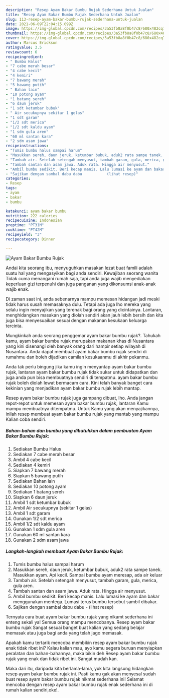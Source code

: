 ```yaml
---
description: "Resep Ayam Bakar Bumbu Rujak Sederhana Untuk Jualan"
title: "Resep Ayam Bakar Bumbu Rujak Sederhana Untuk Jualan"
slug: 113-resep-ayam-bakar-bumbu-rujak-sederhana-untuk-jualan
date: 2021-06-09T22:04:15.099Z
image: https://img-global.cpcdn.com/recipes/3a53fb8a8f0b47c8/680x482cq70/ayam-bakar-bumbu-rujak-foto-resep-utama.jpg
thumbnail: https://img-global.cpcdn.com/recipes/3a53fb8a8f0b47c8/680x482cq70/ayam-bakar-bumbu-rujak-foto-resep-utama.jpg
cover: https://img-global.cpcdn.com/recipes/3a53fb8a8f0b47c8/680x482cq70/ayam-bakar-bumbu-rujak-foto-resep-utama.jpg
author: Marcus Erickson
ratingvalue: 3.5
reviewcount: 6
recipeingredient:
- " Bumbu Halus"
- "7 cabe merah besar"
- "4 cabe kecil"
- "4 kemiri"
- "7 bawang merah"
- "5 bawang putih"
- " Bahan lain"
- "10 potong ayam"
- "1 batang sereh"
- "6 daun jeruk"
- "1 sdt ketumbar bubuk"
- " Air secukupnya sekitar 1 gelas"
- "1 sdt garam"
- "1/2 sdt merica"
- "1/2 sdt kaldu ayam"
- "1 sdm gula aren"
- "60 ml santan kara"
- "2 sdm asam jawa"
recipeinstructions:
- "Tumis bumbu halus sampai harum"
- "Masukkan sereh, daun jeruk, ketumbar bubuk, aduk2 rata sampe tanek. Masukkan ayam. Api kecil. Sampai bumbu ayam meresap, ada air keluar"
- "Tambah air. Setelah setengah menyusut, tambah garam, gula, merica, gula aren."
- "Tambah santan dan asam jawa. Aduk rata. Hingga air menyusut."
- "Ambil bumbu sedikit. Beri kecap manis. Lalu lumasi ke ayam dan bakar menggunakan mentega. Lumasi terus bumbu tersebut sambil dibakar."
- "Sajikan dengan sambal dabu dabu           (lihat resep)"
categories:
- Resep
tags:
- ayam
- bakar
- bumbu

katakunci: ayam bakar bumbu 
nutrition: 222 calories
recipecuisine: Indonesian
preptime: "PT31M"
cooktime: "PT42M"
recipeyield: "3"
recipecategory: Dinner

---
```



![Ayam Bakar Bumbu Rujak](https://img-global.cpcdn.com/recipes/3a53fb8a8f0b47c8/680x482cq70/ayam-bakar-bumbu-rujak-foto-resep-utama.jpg)

Andai kita seorang ibu, menyuguhkan masakan lezat buat famili adalah suatu hal yang mengasyikan bagi anda sendiri. Kewajiban seorang  wanita Tidak cuma menangani rumah saja, tapi anda juga wajib menyediakan keperluan gizi terpenuhi dan juga panganan yang dikonsumsi anak-anak wajib enak.

Di zaman  saat ini, anda sebenarnya mampu memesan hidangan jadi meski tidak harus susah memasaknya dulu. Tetapi ada juga lho mereka yang selalu ingin menyajikan yang terenak bagi orang yang dicintainya. Lantaran, menghidangkan masakan yang diolah sendiri akan jauh lebih bersih dan kita juga bisa menyesuaikan sesuai dengan makanan kesukaan keluarga tercinta. 



Mungkinkah anda seorang penggemar ayam bakar bumbu rujak?. Tahukah kamu, ayam bakar bumbu rujak merupakan makanan khas di Nusantara yang kini disenangi oleh banyak orang dari hampir setiap wilayah di Nusantara. Anda dapat membuat ayam bakar bumbu rujak sendiri di rumahmu dan boleh dijadikan camilan kesukaanmu di akhir pekanmu.

Anda tak perlu bingung jika kamu ingin menyantap ayam bakar bumbu rujak, lantaran ayam bakar bumbu rujak tidak sukar untuk didapatkan dan juga anda pun bisa membuatnya sendiri di tempatmu. ayam bakar bumbu rujak boleh diolah lewat bermacam cara. Kini telah banyak banget cara kekinian yang menjadikan ayam bakar bumbu rujak lebih mantap.

Resep ayam bakar bumbu rujak juga gampang dibuat, lho. Anda jangan repot-repot untuk memesan ayam bakar bumbu rujak, lantaran Kamu mampu membuatnya ditempatmu. Untuk Kamu yang akan menyajikannya, inilah resep membuat ayam bakar bumbu rujak yang mantab yang mampu Kalian coba sendiri.

<!--inarticleads1-->

##### Bahan-bahan dan bumbu yang dibutuhkan dalam pembuatan Ayam Bakar Bumbu Rujak:

1. Sediakan  Bumbu Halus
1. Sediakan 7 cabe merah besar
1. Ambil 4 cabe kecil
1. Sediakan 4 kemiri
1. Siapkan 7 bawang merah
1. Siapkan 5 bawang putih
1. Sediakan  Bahan lain
1. Sediakan 10 potong ayam
1. Sediakan 1 batang sereh
1. Siapkan 6 daun jeruk
1. Ambil 1 sdt ketumbar bubuk
1. Ambil  Air secukupnya (sekitar 1 gelas)
1. Ambil 1 sdt garam
1. Gunakan 1/2 sdt merica
1. Ambil 1/2 sdt kaldu ayam
1. Gunakan 1 sdm gula aren
1. Gunakan 60 ml santan kara
1. Gunakan 2 sdm asam jawa




<!--inarticleads2-->

##### Langkah-langkah membuat Ayam Bakar Bumbu Rujak:

1. Tumis bumbu halus sampai harum
1. Masukkan sereh, daun jeruk, ketumbar bubuk, aduk2 rata sampe tanek. Masukkan ayam. Api kecil. Sampai bumbu ayam meresap, ada air keluar
1. Tambah air. Setelah setengah menyusut, tambah garam, gula, merica, gula aren.
1. Tambah santan dan asam jawa. Aduk rata. Hingga air menyusut.
1. Ambil bumbu sedikit. Beri kecap manis. Lalu lumasi ke ayam dan bakar menggunakan mentega. Lumasi terus bumbu tersebut sambil dibakar.
1. Sajikan dengan sambal dabu dabu -           (lihat resep)




Ternyata cara buat ayam bakar bumbu rujak yang nikamt sederhana ini enteng sekali ya! Semua orang mampu mencobanya. Resep ayam bakar bumbu rujak Sangat sesuai banget buat kalian yang sedang belajar memasak atau juga bagi anda yang telah jago memasak.

Apakah kamu tertarik mencoba membikin resep ayam bakar bumbu rujak enak tidak ribet ini? Kalau kalian mau, ayo kamu segera buruan menyiapkan peralatan dan bahan-bahannya, maka bikin deh Resep ayam bakar bumbu rujak yang enak dan tidak ribet ini. Sangat mudah kan. 

Maka dari itu, daripada kita berlama-lama, yuk kita langsung hidangkan resep ayam bakar bumbu rujak ini. Pasti kamu gak akan menyesal sudah buat resep ayam bakar bumbu rujak nikmat sederhana ini! Selamat mencoba dengan resep ayam bakar bumbu rujak enak sederhana ini di rumah kalian sendiri,oke!.

